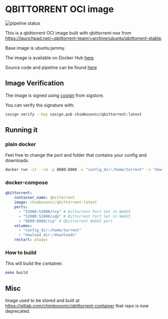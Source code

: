 # QBITTORRENT OCI image
![pipeline status](https://github.com/chimbosonic/qbittorrent-container/actions/workflows/main.yml/badge.svg?branch=main)

This is a qbittorrent OCI image built with qbittorrent-nox from https://launchpad.net/~qbittorrent-team/+archive/ubuntu/qbittorrent-stable.

Base image is ubuntu:jammy.

The image is available on Docker Hub [here](https://hub.docker.com/repository/docker/chimbosonic/qbittorrent)

Source code and pipeline can be found [here](https://github.com/chimbosonic/qbittorrent-container)

## Image Verification
The image is signed using [cosign](https://github.com/sigstore/cosign) from sigstore.

You can verify the signature with:
```bash
cosign verify --key cosign.pub chimbosonic/qbittorrent:latest
```

## Running it
### plain docker
Feel free to change the port and folder that contains your config and downloads.

```bash
docker run -it --rm -p 8080:8080 -v "config_dir:/home/torrent" -v "dowload_dir:/downloads" --name qbittorrent chimbosonic/qbittorrent:latest
```

### docker-compose
```yml
qbittorrent:
    container_name: qbittorrent
    image: chimbosonic/qbittorrent:latest
    ports:
      - "52000:52000/tcp" # Bittorrent Port Set in WebUI
      - "52000:52000/udp" # Bittorrent Port Set in WebUI
      - "8080:8080/tcp" # Qbittorrent WebUI port
    volumes:
      - "config_dir:/home/torrent"
      - "dowload_dir:/downloads"
    restart: always
```

### How to build
This will build the container.

```bash
make build
```
## Misc
Image used to be stored and built at https://gitlab.com/chimbosonic/qbittorrent-container that repo is now deprecated.
